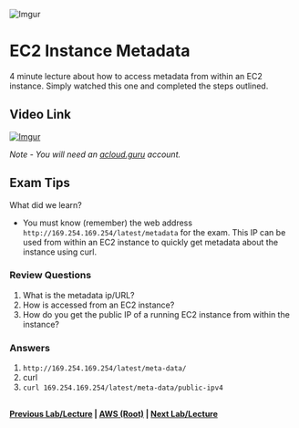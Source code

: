 ![Imgur](https://i.imgur.com/9awJmtb.png) 


EC2 Instance Metadata
======

4 minute lecture about how to access metadata from within an EC2 instance. Simply watched
this one and completed the steps outlined.


## Video Link

[![Imgur](https://i.imgur.com/0RKUs7k.png)](https://acloud.guru/course/aws-certified-solutions-architect-associate/learn/ec2/instance-metadata/watch)

*Note - You will need an [acloud.guru](acloud.guru) account.*


## Exam Tips

What did we learn?

* You must know (remember) the web address `http://169.254.169.254/latest/metadata` for the exam. This IP can be used from within an EC2 instance to quickly get metadata about the
  instance using curl.


### Review Questions

1.  What is the metadata ip/URL?
2.  How is accessed from an EC2 instance?
3.  How do you get the public IP of a running EC2 instance from within the instance?


### Answers

1.  `http://169.254.169.254/latest/meta-data/`
2.  curl
3.  `curl 169.254.169.254/latest/meta-data/public-ipv4`     


##

**[Previous Lab/Lecture](ec2-bash-scripting-lab.md) | [AWS (Root)](../readme.adoc) | [Next Lab/Lecture](ec2-instance-metadata.md)** 
